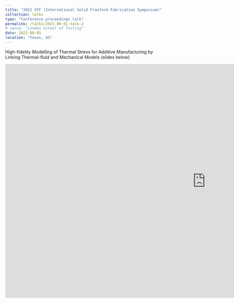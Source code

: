 ```yaml
---
title: "2021 SFF (International Solid Freeform Fabrication Symposium)"
collection: talks
type: "Conference proceedings talk"
permalink: /talks/2021-08-01-talk-2
# venue: "London School of Testing"
date: 2021-08-01
location: "Texas, US"
---
```


High-fidelity Modelling of Thermal Stress for Additive Manufacturing by Linking Thermal-fluid and Mechanical Models (slides below)

<iframe src="https://docs.google.com/presentation/d/e/2PACX-1vQtwc12mE1pTH1dUnckv7vKaL84DiAdWE3mJS6g_RLP-0MdSOLUc_eGdJiUchzpDA/pubembed?start=false&loop=false&delayms=3000" frameborder="0" width="1280" height="749" allowfullscreen="true" mozallowfullscreen="true" webkitallowfullscreen="true"></iframe>